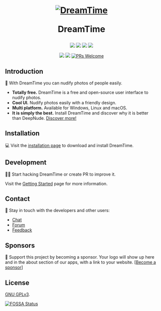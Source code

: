<h1 align="center">
  <a href="https://time.dreamnet.tech">
    <img src="assets/dreamtime.png" alt="DreamTime">
  </a>
  <p align="center">DreamTime</p>
</h1>

<p align="center">
  <a href="https://github.com/dreamnettech/dreamtime/actions"><img src="https://github.com/dreamnettech/dreamtime/workflows/CI/CD/badge.svg" /></a>
  <a href="https://github.com/dreamnettech/dreamtime/releases"><img src="https://img.shields.io/github/downloads/dreamnettech/dreamtime/total?logo=github&logoColor=white" /></a>
  <a href="https://www.codacy.com/app/kolessios/dreamtime?utm_source=github.com&amp;utm_medium=referral&amp;utm_content=dreamnettech/dreamtime&amp;utm_campaign=Badge_Grade"><img src="https://api.codacy.com/project/badge/Grade/0ecb8ba6eeae42e7bfd0d414d1bacee1" /></a>
  <a href="https://codeclimate.com/github/dreamnettech/dreamtime/maintainability"><img src="https://api.codeclimate.com/v1/badges/8d325515768f221e235f/maintainability" /></a>
</p>

<p align="center">
  <a href="https://time.dreamnet.tech"><img src="https://img.shields.io/website?url=https%3A%2F%2Ftime.dreamnet.tech" /></a>
  <a href="https://chat.dreamnet.tech"><img src="https://img.shields.io/website?url=https%3A%2F%2Fchat.dreamnet.tech&label=chat" /></a>
  <a href="CONTRIBUTING.md#pull-requests"><img src="https://img.shields.io/badge/PRs-welcome-brightgreen.svg" alt="PRs Welcome"></a>
</p>

## Introduction

🙈 With DreamTime you can nudify photos of people easily.

- **Totally free.** DreamTime is a free and open-source user interface to nudify photos.
- **Cool UI.** Nudify photos easily with a friendly design.
- **Multi platform.** Available for Windows, Linux and macOS.
- **It is simply the best.** Install DreamTime and discover why it is better than DeepNude. [Discover more!](https://time.dreamnet.tech)

## Installation

💻 Visit the [installation page](https://time.dreamnet.tech/docs/installation) to download and install DreamTime.

## Development

👩‍💻 Start hacking DreamTime or create PR to improve it. 

Visit the [Getting Started](https://time.dreamnet.tech/docs/development/getting-started) page for more information.

## Contact

📧 Stay in touch with the developers and other users:

- [Chat](https://chat.dreamnet.tech)
- [Forum](https://forum.dreamnet.tech)
- [Feedback](https://time.dreamnet.tech/docs/support/feedback)

## Sponsors

🥰 Support this project by becoming a sponsor. Your logo will show up here and in the about section of our apps, with a link to your website. [[Become a sponsor](https://www.patreon.com/join/dreamnet/checkout?rid=4426478)]

## License

[GNU GPLv3](./LICENSE).

[![FOSSA Status](https://app.fossa.io/api/projects/git%2Bgithub.com%2Fdreamnettech%2Fdreamtime.svg?type=large)](https://app.fossa.io/projects/git%2Bgithub.com%2Fdreamnettech%2Fdreamtime?ref=badge_large)
